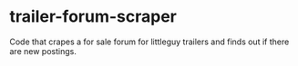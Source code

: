 # trailer-forum-scraper
Code that crapes a for sale forum for littleguy trailers and finds out if there are new postings. 

